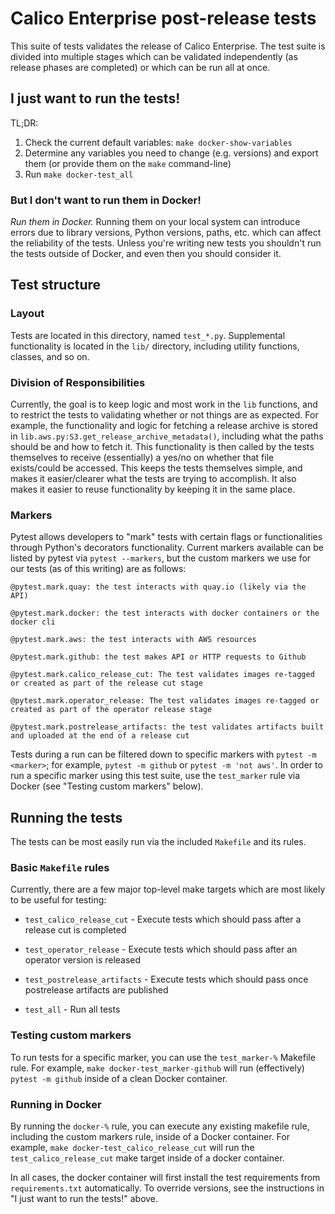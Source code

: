 # Calico Enterprise post-release tests

This suite of tests validates the release of Calico Enterprise. The test
suite is divided into multiple stages which can be validated independently
(as release phases are completed) or which can be run all at once.

## I just want to run the tests!

TL;DR:

1. Check the current default variables: `make docker-show-variables`
2. Determine any variables you need to change (e.g. versions) and
   export them (or provide them on the `make` command-line)
4. Run `make docker-test_all`

### But I don't want to run them in Docker!

*Run them in Docker.* Running them on your local system can introduce errors due to
library versions, Python versions, paths, etc. which can affect the reliability
of the tests. Unless you're writing new tests you shouldn't run the tests outside
of Docker, and even then you should consider it.

## Test structure

### Layout

Tests are located in this directory, named `test_*.py`. Supplemental functionality
is located in the `lib/` directory, including utility functions, classes, and so on.

### Division of Responsibilities

Currently, the goal is to keep logic and most work in the `lib` functions, and to restrict
the tests to validating whether or not things are as expected. For example, the functionality
and logic for fetching a release archive is stored in `lib.aws.py:S3.get_release_archive_metadata()`,
including what the paths should be and how to fetch it. This functionality is then called by
the tests themselves to receive (essentially) a yes/no on whether that file exists/could be
accessed. This keeps the tests themselves simple, and makes it easier/clearer what the tests
are trying to accomplish. It also makes it easier to reuse functionality by keeping it in the
same place.

### Markers

Pytest allows developers to "mark" tests with certain flags or functionalities through Python's
decorators functionality. Current markers available can be listed by pytest via `pytest --markers`,
but the custom markers we use for our tests (as of this writing) are as follows:

```
@pytest.mark.quay: the test interacts with quay.io (likely via the API)

@pytest.mark.docker: the test interacts with docker containers or the docker cli

@pytest.mark.aws: the test interacts with AWS resources

@pytest.mark.github: the test makes API or HTTP requests to Github

@pytest.mark.calico_release_cut: The test validates images re-tagged or created as part of the release cut stage

@pytest.mark.operator_release: The test validates images re-tagged or created as part of the operator release stage

@pytest.mark.postrelease_artifacts: the test validates artifacts built and uploaded at the end of a release cut
```

Tests during a run can be filtered down to specific markers with `pytest -m <marker>`; for example, `pytest -m github`
or `pytest -m 'not aws'`. In order to run a specific marker using this test suite, use the `test_marker` rule via Docker
(see "Testing custom markers" below).

## Running the tests

The tests can be most easily run via the included `Makefile` and its rules.

### Basic `Makefile` rules

Currently, there are a few major top-level make targets which are most likely to be useful for testing:

* `test_calico_release_cut` - Execute tests which should pass after a release cut is completed

* `test_operator_release` - Execute tests which should pass after an operator version is released

* `test_postrelease_artifacts` - Execute tests which should pass once postrelease artifacts are published

* `test_all` - Run all tests

### Testing custom markers

To run tests for a specific marker, you can use the `test_marker-%` Makefile rule. For example,
`make docker-test_marker-github` will run (effectively) `pytest -m github` inside of a clean
Docker container.

### Running in Docker

By running the `docker-%` rule, you can execute any existing makefile rule, including the custom
markers rule, inside of a Docker container. For example, `make docker-test_calico_release_cut`
will run the `test_calico_release_cut` make target inside of a docker container.

In all cases, the docker container will first install the test requirements from `requirements.txt`
automatically. To override versions, see the instructions in "I just want to run the tests!" above.
